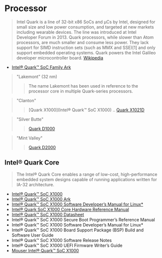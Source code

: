 Processor
==

> Intel Quark is a line of 32-bit x86 SoCs and μCs by Intel, designed for small size and low power consumption, and targeted at new markets including wearable devices. The line was introduced at Intel Developer Forum in 2013. Quark processors, while slower than Atom processors, are much smaller and consume less power. They lack support for SIMD instruction sets (such as MMX and SSE)[1] and only support embedded operating systems. Quark powers the Intel Galileo developer microcontroller board. [Wikipedia](https://en.wikipedia.org/wiki/Intel_Quark)

- [Intel® Quark™ SoC Family Ark](http://ark.intel.com/products/family/79047)

> "Lakemont" (32 nm)
> > The name Lakemont has been used in reference to the processor core in multiple Quark-series processors.

> "Clanton"
> > [Quark X1000](Intel® Quark™ SoC X1000) .. [Quark X1021D](http://ark.intel.com/products/81329)

> "Silver Butte"
> > [Quark D1000](http://ark.intel.com/products/86826)

> "Mint Valley"
> > [Quark D2000](http://ark.intel.com/products/91947)

## Intel® Quark Core

> The Intel® Quark Core enables a range of low-cost, high-performance embedded system designs capable of running applications written for IA-32 architecture.

- [Intel® Quark™ SoC X1000](http://www.intel.com/content/www/us/en/embedded/products/quark/overview.html)
- [Intel® Quark™ SoC X1000 Ark](http://ark.intel.com/products/79084)
- [Intel® Quark™ SoC X1000 Software Developer’s Manual for Linux*](http://www.intel.com/content/www/us/en/embedded/products/quark/quark-x1000-linux-sw-developers-manual.html)
- [Intel® Quark SoC X1000 Core Hardware Reference Manual](https://communities.intel.com/servlet/JiveServlet/previewBody/21825-102-2-25117/Intel%20Quark%20Core%20HWRefMan_001.pdf)
- [Intel® Quark™ SoC X1000 Datasheet](https://communities.intel.com/servlet/JiveServlet/previewBody/21828-102-2-25120/329676_QuarkDatasheet.pdf)
- Intel® Quark™ SoC X1000 Secure Boot Programmer’s Reference Manual
- Intel® Quark™ SoC X1000 Software Developer’s Manual for Linux*
- Intel® Quark™ SoC X1000 Board Support Package (BSP) Build and Software User Guide
- Intel® Quark™ SoC X1000 Software Release Notes
- Intel® Quark™ SoC X1000 UEFI Firmware Writer’s Guide
- [Mouser Intel® Quark™ SoC X1000](http://www.mouser.mx/new/intel/intel-quark-x1000/)
